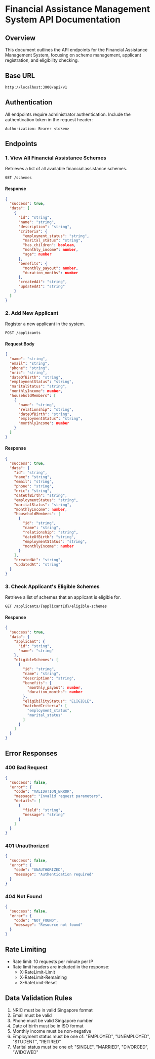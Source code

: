 # Financial Assistance Management System API Documentation

## Overview
This document outlines the API endpoints for the Financial Assistance Management System, focusing on scheme management, applicant registration, and eligibility checking.

## Base URL
```
http://localhost:3000/api/v1
```

## Authentication
All endpoints require administrator authentication. Include the authentication token in the request header:
```
Authorization: Bearer <token>
```

## Endpoints

### 1. View All Financial Assistance Schemes
Retrieves a list of all available financial assistance schemes.

```http
GET /schemes
```

#### Response
```json
{
  "success": true,
  "data": [
    {
      "id": "string",
      "name": "string",
      "description": "string",
      "criteria": {
        "employment_status": "string",
        "marital_status": "string",
        "has_children": boolean,
        "monthly_income": number,
        "age": number
      },
      "benefits": {
        "monthly_payout": number,
        "duration_months": number
      },
      "createdAt": "string",
      "updatedAt": "string"
    }
  ]
}
```

### 2. Add New Applicant
Register a new applicant in the system.

```http
POST /applicants
```

#### Request Body
```json
{
  "name": "string",
  "email": "string",
  "phone": "string",
  "nric": "string",
  "dateOfBirth": "string",
  "employmentStatus": "string",
  "maritalStatus": "string",
  "monthlyIncome": number,
  "householdMembers": [
    {
      "name": "string",
      "relationship": "string",
      "dateOfBirth": "string",
      "employmentStatus": "string",
      "monthlyIncome": number
    }
  ]
}
```

#### Response
```json
{
  "success": true,
  "data": {
    "id": "string",
    "name": "string",
    "email": "string",
    "phone": "string",
    "nric": "string",
    "dateOfBirth": "string",
    "employmentStatus": "string",
    "maritalStatus": "string",
    "monthlyIncome": number,
    "householdMembers": [
      {
        "id": "string",
        "name": "string",
        "relationship": "string",
        "dateOfBirth": "string",
        "employmentStatus": "string",
        "monthlyIncome": number
      }
    ],
    "createdAt": "string",
    "updatedAt": "string"
  }
}
```

### 3. Check Applicant's Eligible Schemes
Retrieve a list of schemes that an applicant is eligible for.

```http
GET /applicants/{applicantId}/eligible-schemes
```

#### Response
```json
{
  "success": true,
  "data": {
    "applicant": {
      "id": "string",
      "name": "string"
    },
    "eligibleSchemes": [
      {
        "id": "string",
        "name": "string",
        "description": "string",
        "benefits": {
          "monthly_payout": number,
          "duration_months": number
        },
        "eligibilityStatus": "ELIGIBLE",
        "matchedCriteria": [
          "employment_status",
          "marital_status"
        ]
      }
    ]
  }
}
```

## Error Responses

### 400 Bad Request
```json
{
  "success": false,
  "error": {
    "code": "VALIDATION_ERROR",
    "message": "Invalid request parameters",
    "details": [
      {
        "field": "string",
        "message": "string"
      }
    ]
  }
}
```

### 401 Unauthorized
```json
{
  "success": false,
  "error": {
    "code": "UNAUTHORIZED",
    "message": "Authentication required"
  }
}
```

### 404 Not Found
```json
{
  "success": false,
  "error": {
    "code": "NOT_FOUND",
    "message": "Resource not found"
  }
}
```

## Rate Limiting
- Rate limit: 10 requests per minute per IP
- Rate limit headers are included in the response:
  - X-RateLimit-Limit
  - X-RateLimit-Remaining
  - X-RateLimit-Reset

## Data Validation Rules
1. NRIC must be in valid Singapore format
2. Email must be valid
3. Phone must be valid Singapore number
4. Date of birth must be in ISO format
5. Monthly income must be non-negative
6. Employment status must be one of: "EMPLOYED", "UNEMPLOYED", "STUDENT", "RETIRED"
7. Marital status must be one of: "SINGLE", "MARRIED", "DIVORCED", "WIDOWED"
